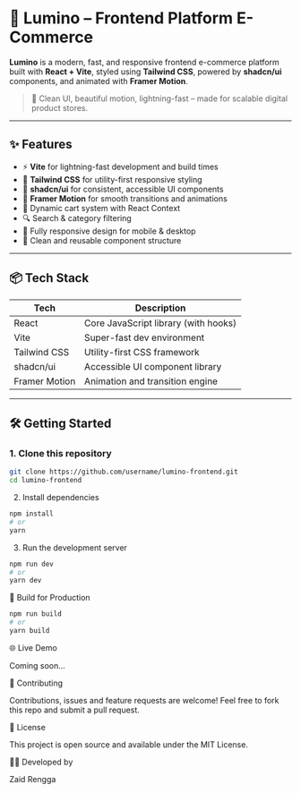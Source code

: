 # 🌟 Lumino – Frontend Platform E-Commerce

**Lumino** is a modern, fast, and responsive frontend e-commerce platform built with **React + Vite**, styled using **Tailwind CSS**, powered by **shadcn/ui** components, and animated with **Framer Motion**.

> 🚀 Clean UI, beautiful motion, lightning-fast – made for scalable digital product stores.

---

## ✨ Features

- ⚡️ **Vite** for lightning-fast development and build times
- 🎨 **Tailwind CSS** for utility-first responsive styling
- 🧩 **shadcn/ui** for consistent, accessible UI components
- 🎥 **Framer Motion** for smooth transitions and animations
- 🛒 Dynamic cart system with React Context
- 🔍 Search & category filtering
- 📱 Fully responsive design for mobile & desktop
- 🧠 Clean and reusable component structure

---

## 📦 Tech Stack

| Tech          | Description                             |
|---------------|-----------------------------------------|
| React         | Core JavaScript library (with hooks)    |
| Vite          | Super-fast dev environment              |
| Tailwind CSS  | Utility-first CSS framework             |
| shadcn/ui     | Accessible UI component library         |
| Framer Motion | Animation and transition engine         |

---

## 🛠️ Getting Started

### 1. Clone this repository
```bash
git clone https://github.com/username/lumino-frontend.git
cd lumino-frontend
```
2. Install dependencies
```bash
npm install
# or
yarn
```
3. Run the development server
```bash
npm run dev
# or
yarn dev
```
🧪 Build for Production
```bash
npm run build
# or
yarn build
```
🌐 Live Demo

Coming soon...

🙌 Contributing

Contributions, issues and feature requests are welcome!
Feel free to fork this repo and submit a pull request.

📄 License

This project is open source and available under the MIT License.

👨‍💻 Developed by

Zaid Rengga
